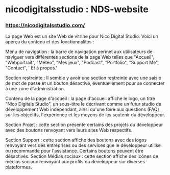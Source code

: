 # nicodigitalsstudio : NDS-website
### **https://nicodigitalsstudio.com/**

La page Web est un site Web de vitrine pour Nico Digital Studio. Voici un aperçu du contenu et des fonctionnalités :

Menu de navigation : la barre de navigation permet aux utilisateurs de naviguer vers différentes sections de la page Web telles que "Accueil", "Webportrait", "Météo", "Mes jeux", "Podcast", "Portfolio", "Support Me", "Contact", ' Et à propos.'

Section restreinte : Il semble y avoir une section restreinte avec une saisie de mot de passe et un bouton désactivé, éventuellement pour se connecter à une zone d'administration.

Contenu de la page d'accueil : la page d'accueil affiche le logo, un titre "Nico Digitals Studio", un sous-titre le décrivant comme un futur studio de développement Web indépendant, ainsi qu'une foire aux questions (FAQ) sur les objectifs, l'expérience et les moyens de les soutenir du développeur.

Section Projet : cette section présente certains des projets du développeur avec des boutons renvoyant vers leurs sites Web respectifs.

Section Support : cette section affiche des boutons avec des logos renvoyant vers des entreprises ou des services que le développeur utilise ou recommande pour l'assistance. Certains boutons peuvent être désactivés.
Section Médias sociaux : cette section affiche des icônes de médias sociaux renvoyant aux profils du développeur sur diverses plateformes.
